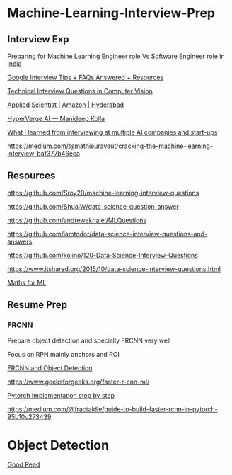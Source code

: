 # Machine-Learning-Interview-Prep

## Interview Exp

[Preparing for Machine Learning Engineer role Vs Software Engineer role in India](https://leetcode.com/discuss/career/807563/Preparing-for-Machine-Learning-Engineer-role-Vs-Software-Engineer-role-in-India)

[Google Interview Tips + FAQs Answered + Resources](https://leetcode.com/discuss/career/449744/Google-Interview-Tips-%2B-FAQs-Answered-%2B-Resources)

[Technical Interview Questions in Computer Vision](http://www.reddit.com/r/computervision/comments/7gku4z/technical_interview_questions_in_cv/)

[Applied Scientist | Amazon | Hyderabad](https://leetcode.com/discuss/compensation/850244/Applied-Scientist-or-Amazon-or-Hyderabad)

[HyperVerge AI — Manideep Kolla](https://medium.com/the-internship-experience-iit-guwahati/hyperverge-ai-manideep-kolla-7669802831e9)

[What I learned from interviewing at multiple AI companies and start-ups](https://blog.usejournal.com/what-i-learned-from-interviewing-at-multiple-ai-companies-and-start-ups-a9620415e4cc)

https://medium.com/@mathieuravaut/cracking-the-machine-learning-interview-baf377b46eca

## Resources

https://github.com/Sroy20/machine-learning-interview-questions

https://github.com/ShuaiW/data-science-question-answer

https://github.com/andrewekhalel/MLQuestions

https://github.com/iamtodor/data-science-interview-questions-and-answers

https://github.com/kojino/120-Data-Science-Interview-Questions

https://www.itshared.org/2015/10/data-science-interview-questions.html

[Maths for ML](https://www.quora.com/How-do-I-learn-mathematics-for-machine-learning)

## Resume Prep

### FRCNN

Prepare object detection and specially FRCNN very well

Focus on RPN mainly anchors and ROI

[FRCNN and Object Detection](https://tryolabs.com/blog/2018/01/18/faster-r-cnn-down-the-rabbit-hole-of-modern-object-detection/)

https://www.geeksforgeeks.org/faster-r-cnn-ml/

[Pytorch Implementation step by step](https://www.youtube.com/watch?v=4yOcsWg-7g8&ab_channel=Tien-LungSun)

https://medium.com/@fractaldle/guide-to-build-faster-rcnn-in-pytorch-95b10c273439

# Object Detection

[Good Read](https://whatdhack.medium.com/)

